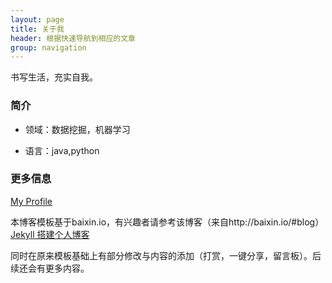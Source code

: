 ```yaml
---
layout: page
title: 关于我 
header: 根据快速导航到相应的文章
group: navigation
---
```


书写生活，充实自我。

### 简介

- 领域：数据挖掘，机器学习

- 语言：java,python

### 更多信息

<p>
<a href="http://dm.uestc.edu.cn/wenbao-li/">My Profile</a>


<p>
本博客模板基于baixin.io，有兴趣者请参考该博客（来自http://baixin.io/#blog） 
<a href="http://baixin.io/2016/10/jekyll_tutorials1/"> Jekyll 搭建个人博客 </a></p>

<p>
同时在原来模板基础上有部分修改与内容的添加（打赏，一键分享，留言板）。后续还会有更多内容。</p>